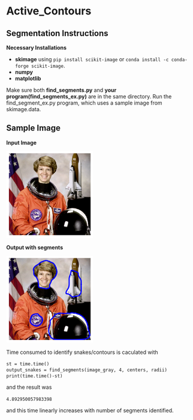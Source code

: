 # Active_Contours

## Segmentation Instructions
**Necessary Installations**
 * **skimage** using `pip install scikit-image` or `conda install -c conda-forge scikit-image`.
 * **numpy**
 * **matplotlib**

Make sure both **find_segments.py** and **your program(find_segments_ex.py)** are in the same directory. Run the find_segment_ex.py program, which uses a sample image from skimage.data.

## Sample Image
**Input Image**

![Input_Image](https://github.com/MadhavanTR/Active_Contours/blob/master/sample.png)

**Output with segments**

![Output_Image](https://github.com/MadhavanTR/Active_Contours/blob/master/output.png)

 Time consumed to identify snakes/contours is caculated with

```
st = time.time()
output_snakes = find_segments(image_gray, 4, centers, radii)
print(time.time()-st)
```

and the result was

`4.892950057983398`

and this time linearly increases with number of segments identified.
